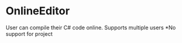 # OnlineEditor

User can compile their C# code online.
Supports multiple users
*No support for project
